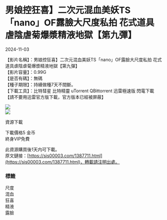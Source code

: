 # 男娘控狂喜】二次元混血美妖TS「nano」OF露臉大尺度私拍 花式道具虐陰虐菊爆漿精液地獄【第九彈】

2024-11-03  

【影片名稱】：男娘控狂喜】二次元混血美妖TS「nano」OF露臉大尺度私拍 花式道具虐陰虐菊爆漿精液地獄【第九彈】  
【影片容量】：0.99G  
【是否有碼】：無碼  
【種子期限】：持續做種7天不間斷。  
【下載工具】：比特彗星 比特精靈 uTorrent QBittorrent 迅雷極速版 閃電下載【請不要用迅雷官方版下載，官方版本已經被屏蔽】

![](https://sis00003.com/wp-content/uploads/2024/11/TSnanoOF-1.mp4.jpeg)  
![](https://sis00003.com/wp-content/uploads/2024/11/TSnanoOF-2.mp4.jpeg)  

資源下載

下載價格5 金币  
終身VIP免費  

此資源購買後1天内可下載。  
原文鏈接：[https://sis00003.com/1387711.html](https://sis00003.com/1387711.html)，轉載請注明出處。

### 標籤
尺度  
混血  
狂喜  
精液  
露臉  
